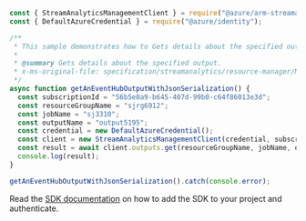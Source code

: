 ```javascript
const { StreamAnalyticsManagementClient } = require("@azure/arm-streamanalytics");
const { DefaultAzureCredential } = require("@azure/identity");

/**
 * This sample demonstrates how to Gets details about the specified output.
 *
 * @summary Gets details about the specified output.
 * x-ms-original-file: specification/streamanalytics/resource-manager/Microsoft.StreamAnalytics/stable/2020-03-01/examples/Output_Get_EventHub_JSON.json
 */
async function getAnEventHubOutputWithJsonSerialization() {
  const subscriptionId = "56b5e0a9-b645-407d-99b0-c64f86013e3d";
  const resourceGroupName = "sjrg6912";
  const jobName = "sj3310";
  const outputName = "output5195";
  const credential = new DefaultAzureCredential();
  const client = new StreamAnalyticsManagementClient(credential, subscriptionId);
  const result = await client.outputs.get(resourceGroupName, jobName, outputName);
  console.log(result);
}

getAnEventHubOutputWithJsonSerialization().catch(console.error);
```

Read the [SDK documentation](https://github.com/Azure/azure-sdk-for-js/blob/%40azure%2Farm-streamanalytics_4.0.1/sdk/streamanalytics/arm-streamanalytics/README.md) on how to add the SDK to your project and authenticate.
